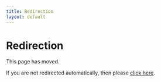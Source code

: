 ```yaml
---
title: Redirection
layout: default
---
```

# Redirection

This page has moved.

If you are not redirected automatically, then please [click here](programming-languages/sonic-pi.html).

